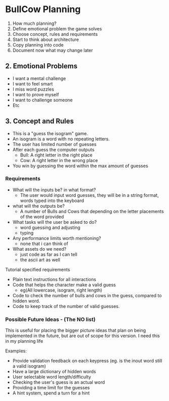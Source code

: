 # BullCow Planning

1. How much planning?
2. Define emotional problem the game solves
3. Choose concept, rules and requirements
4. Start to think about architecture
5. Copy planning into code
6. Document now what may change later


## 2. Emotional Problems
- I want a mental challenge
- I want to feel smart
- I miss word puzzles
- I want to prove myself
- I want to challenge someone
- Etc


## 3. Concept and Rules
- This is a "guess the isogram" game.
- An isogram is a word with no repeating letters.
- The user has  limited number of guesses
- After each guess the computer outputs
    - Bull: A right letter in the right place
    - Cow: A right letter in the wrong place
- You win by guessing the word within the max amount of guesses

### Requirements
- What will the inputs be? in what format?
    - The user would input word guesses, they will be in a string format, words typed into the keyboard
- what will the outputs be?
    - A number of Bulls and Cows that depending on the letter placements of the word provided
- What tasks will the user be asked to do?
    - word guessing and adjusting
    - typing
- Any performance limits worth mentioning?
    - none that i can think of
- What assets do we need?
    - just code as far as I can tell
    - the ascii art as well

Tutorial specified requirements
- Plain text instructions for all interactions
- Code that helps the character make a valid guess
    - eg(All lowercase, isogram, right length)
- Code to check the number of bulls and cows in the guess, compared to hidden word.
- Code to keep track of the number of valid guesses.


### Possible Future Ideas - (The NO list)
This is useful for placing the bigger picture ideas that plan on being implemented in the future, but are out of scope for this version.
I need this in my planning life

Examples:
- Provide validation feedback on each keypress (eg. is the inout word still a valid isogram)
- Have a large dictionary of hidden words
- User selectable word length/difficulty
- Checking the user's guess is an actual word
- Providing a time limit for the guesses
- A hint system, spend a turn for a hint
